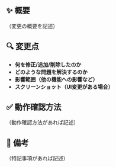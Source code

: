 ## ✨ 概要

（変更の概要を記述）

## 🔍 変更点

- **何を修正/追加/削除したのか**
- **どのような問題を解決するのか**
- **影響範囲（他の機能への影響など）**
- **スクリーンショット（UI変更がある場合）**

## ✅ 動作確認方法

（動作確認方法があれば記述）

## 📌 備考

（特記事項があれば記述）
